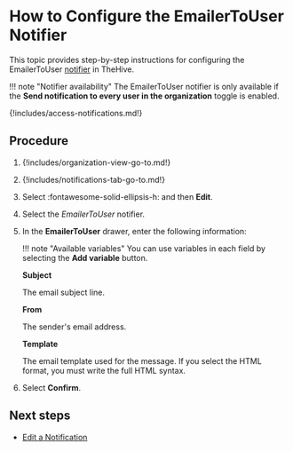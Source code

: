 # How to Configure the EmailerToUser Notifier

This topic provides step-by-step instructions for configuring the EmailerToUser [notifier](../about-notifications.md#notifiers) in TheHive.

!!! note "Notifier availability"
    The EmailerToUser notifier is only available if the **Send notification to every user in the organization** toggle is enabled.

{!includes/access-notifications.md!}

## Procedure

1. {!includes/organization-view-go-to.md!}

2. {!includes/notifications-tab-go-to.md!}

3. Select :fontawesome-solid-ellipsis-h: and then **Edit**.

4. Select the *EmailerToUser* notifier.

5. In the **EmailerToUser** drawer, enter the following information:

    !!! note "Available variables"
        You can use variables in each field by selecting the **Add variable** button.

    **Subject**

    The email subject line.

    **From**

    The sender's email address.

    **Template**

    The email template used for the message. If you select the HTML format, you must write the full HTML syntax.

6. Select **Confirm**.

## Next steps

* [Edit a Notification](edit-a-notification.md)